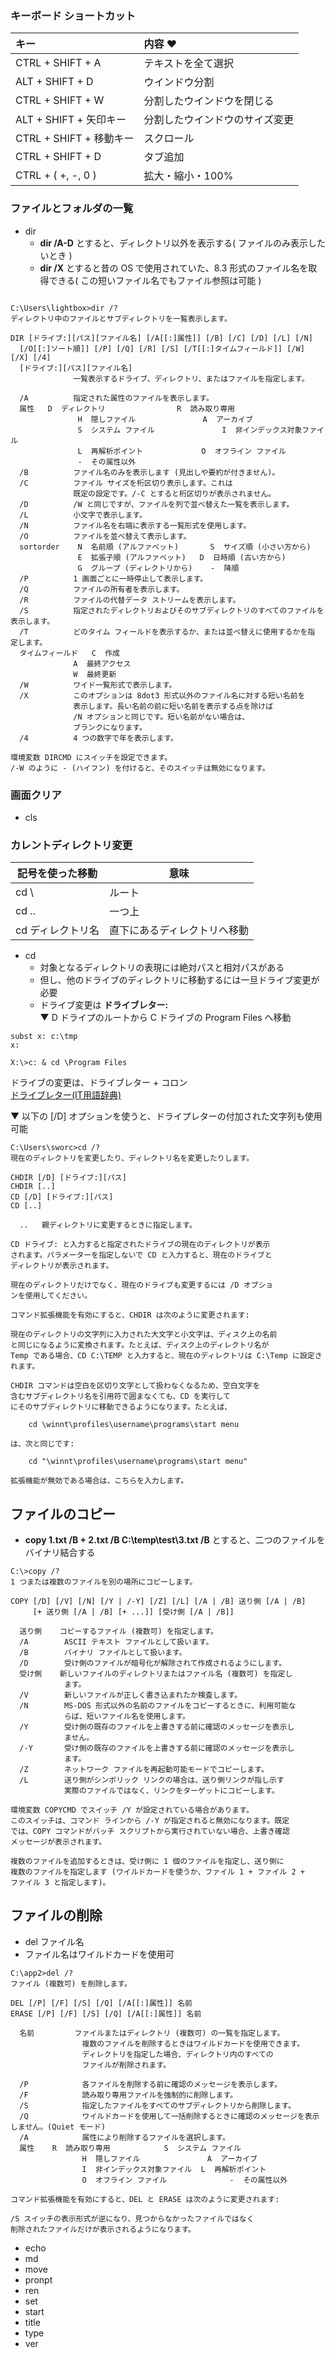 ### キーボード ショートカット

| キー | 内容 ♥
| :--- | :--- 
| CTRL + SHIFT + A | テキストを全て選択
| ALT + SHIFT + D | ウインドウ分割
| CTRL + SHIFT + W | 分割したウインドウを閉じる
| ALT + SHIFT + 矢印キー | 分割したウインドウのサイズ変更
| CTRL + SHIFT + 移動キー | スクロール
| CTRL + SHIFT + D | タブ追加
| CTRL + ( +, -, 0 ) | 拡大・縮小・100%

### ファイルとフォルダの一覧
- dir
  - **dir /A-D** とすると、ディレクトリ以外を表示する( ファイルのみ表示したいとき )
  - **dir /X** とすると昔の OS で使用されていた、8.3 形式のファイル名を取得できる( この短いファイル名でもファイル参照は可能 )
```

C:\Users\lightbox>dir /?
ディレクトリ中のファイルとサブディレクトリを一覧表示します。

DIR [ドライブ:][パス][ファイル名] [/A[[:]属性]] [/B] [/C] [/D] [/L] [/N]
  [/O[[:]ソート順]] [/P] [/Q] [/R] [/S] [/T[[:]タイムフィールド]] [/W] [/X] [/4]
  [ドライブ:][パス][ファイル名]
              一覧表示するドライブ、ディレクトリ、またはファイルを指定します。

  /A          指定された属性のファイルを表示します。
  属性   D  ディレクトリ                R  読み取り専用
               H  隠しファイル               A  アーカイブ
               S  システム ファイル               I  非インデックス対象ファイル
               L  再解析ポイント             O  オフライン ファイル
               -  その属性以外
  /B          ファイル名のみを表示します (見出しや要約が付きません)。
  /C          ファイル サイズを桁区切り表示します。これは
              既定の設定です。/-C とすると桁区切りが表示されません。
  /D          /W と同じですが、ファイルを列で並べ替えた一覧を表示します。
  /L          小文字で表示します。
  /N          ファイル名を右端に表示する一覧形式を使用します。
  /O          ファイルを並べ替えて表示します。
  sortorder    N  名前順 (アルファベット)       S  サイズ順 (小さい方から)
               E  拡張子順 (アルファベット)   D  日時順 (古い方から)
               G  グループ (ディレクトリから)    -  降順
  /P          1 画面ごとに一時停止して表示します。
  /Q          ファイルの所有者を表示します。
  /R          ファイルの代替データ ストリームを表示します。
  /S          指定されたディレクトリおよびそのサブディレクトリのすべてのファイルを表示します。
  /T          どのタイム フィールドを表示するか、または並べ替えに使用するかを指 定します。
  タイムフィールド   C  作成
              A  最終アクセス
              W  最終更新
  /W          ワイド一覧形式で表示します。
  /X          このオプションは 8dot3 形式以外のファイル名に対する短い名前を
              表示します。長い名前の前に短い名前を表示する点を除けば
              /N オプションと同じです。短い名前がない場合は、
              ブランクになります。
  /4          4 つの数字で年を表示します。

環境変数 DIRCMD にスイッチを設定できます。
/-W のように - (ハイフン) を付けると、そのスイッチは無効になります。
```
### 画面クリア

- cls

### カレントディレクトリ変更
| 記号を使った移動 | 意味 |
| --- | --- |
| cd \ | ルート |
| cd .. | 一つ上 |
| cd ディレクトリ名 | 直下にあるディレクトリへ移動 |

- cd
  - 対象となるディレクトリの表現には絶対パスと相対パスがある
  - 但し、他のドライブのディレクトリに移動するには一旦ドライブ変更が必要
  - ドライブ変更は **ドライブレター:**\
▼ D ドライプのルートから C ドライブの Program Files へ移動
```
subst x: c:\tmp
x:
```
```
X:\>c: & cd \Program Files
```

ドライブの変更は、ドライブレター + コロン\
[ドライブレター(IT用語辞典)](https://e-words.jp/w/%E3%83%89%E3%83%A9%E3%82%A4%E3%83%96%E3%83%AC%E3%82%BF%E3%83%BC.html)

▼ 以下の [/D] オプションを使うと、ドライプレターの付加された文字列も使用可能
```
C:\Users\sworc>cd /?
現在のディレクトリを変更したり、ディレクトリ名を変更したりします。

CHDIR [/D] [ドライブ:][パス]
CHDIR [..]
CD [/D] [ドライブ:][パス]
CD [..]

  ..   親ディレクトリに変更するときに指定します。

CD ドライブ: と入力すると指定されたドライブの現在のディレクトリが表示
されます。パラメーターを指定しないで CD と入力すると、現在のドライブと
ディレクトリが表示されます。

現在のディレクトリだけでなく、現在のドライブも変更するには /D オプショ
ンを使用してください。

コマンド拡張機能を有効にすると、CHDIR は次のように変更されます:

現在のディレクトリの文字列に入力された大文字と小文字は、ディスク上の名前
と同じになるように変換されます。たとえば、ディスク上のディレクトリ名が
Temp である場合、CD C:\TEMP と入力すると、現在のディレクトリは C:\Temp に設定さ れます。

CHDIR コマンドは空白を区切り文字として扱わなくなるため、空白文字を
含むサブディレクトリ名を引用符で囲まなくても、CD を実行して
にそのサブディレクトリに移動できるようになります。たとえば、

    cd \winnt\profiles\username\programs\start menu

は、次と同じです:

    cd "\winnt\profiles\username\programs\start menu"

拡張機能が無効である場合は、こちらを入力します。
```

## ファイルのコピー
- **copy 1.txt /B + 2.txt /B C:\temp\test\3.txt /B** とすると、二つのファイルをバイナリ結合する
```
C:\>copy /?
1 つまたは複数のファイルを別の場所にコピーします。

COPY [/D] [/V] [/N] [/Y | /-Y] [/Z] [/L] [/A | /B] 送り側 [/A | /B]
     [+ 送り側 [/A | /B] [+ ...]] [受け側 [/A | /B]]

  送り側    コピーするファイル (複数可) を指定します。
  /A        ASCII テキスト ファイルとして扱います。
  /B        バイナリ ファイルとして扱います。
  /D        受け側のファイルが暗号化が解除されて作成されるようにします。
  受け側    新しいファイルのディレクトリまたはファイル名 (複数可) を指定し
            ます。
  /V        新しいファイルが正しく書き込まれたか検査します。
  /N        MS-DOS 形式以外の名前のファイルをコピーするときに、利用可能な
            らば、短いファイル名を使用します。
  /Y        受け側の既存のファイルを上書きする前に確認のメッセージを表示し
            ません。
  /-Y       受け側の既存のファイルを上書きする前に確認のメッセージを表示し
            ます。
  /Z        ネットワーク ファイルを再起動可能モードでコピーします。
  /L        送り側がシンボリック リンクの場合は、送り側リンクが指し示す
            実際のファイルではなく、リンクをターゲットにコピーします。

環境変数 COPYCMD でスイッチ /Y が設定されている場合があります。
このスイッチは、コマンド ラインから /-Y が指定されると無効になります。既定
では、COPY コマンドがバッチ スクリプトから実行されていない場合、上書き確認
メッセージが表示されます。

複数のファイルを追加するときは、受け側に 1 個のファイルを指定し、送り側に
複数のファイルを指定します (ワイルドカードを使うか、ファイル 1 + ファイル 2 +
ファイル 3 と指定します)。
```

## ファイルの削除
- del ファイル名
- ファイル名はワイルドカードを使用可
```
C:\app2>del /?
ファイル (複数可) を削除します。

DEL [/P] [/F] [/S] [/Q] [/A[[:]属性]] 名前
ERASE [/P] [/F] [/S] [/Q] [/A[[:]属性]] 名前

  名前         ファイルまたはディレクトリ (複数可) の一覧を指定します。
                複数のファイルを削除するときはワイルドカードを使用できます。
                ディレクトリを指定した場合、ディレクトリ内のすべての
                ファイルが削除されます。

  /P            各ファイルを削除する前に確認のメッセージを表示します。
  /F            読み取り専用ファイルを強制的に削除します。
  /S            指定したファイルをすべてのサブディレクトリから削除します。
  /Q            ワイルドカードを使用して一括削除するときに確認のメッセージを表示しません。(Quiet モード)
  /A            属性により削除するファイルを選択します。
  属性    R  読み取り専用            S  システム ファイル
                H  隠しファイル               A  アーカイブ
                I  非インデックス対象ファイル  L  再解析ポイント
                O  オフライン ファイル              -  その属性以外

コマンド拡張機能を有効にすると、DEL と ERASE は次のように変更されます:

/S スイッチの表示形式が逆になり、見つからなかったファイルではなく
削除されたファイルだけが表示されるようになります。
```

- echo
- md
- move
- pronpt
- ren
- set
- start
- title
- type
- ver



